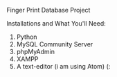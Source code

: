 Finger Print Database Project 

Installations and What You'll Need:

1. Python
2. MySQL Community Server
3. phpMyAdmin
4. XAMPP
4. A text-editor (i am using Atom) (:

